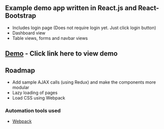 ## Example demo app written in React.js and React-Bootstrap

- Includes login page (Does not require login yet. Just click login button)
- Dashboard view
- Table views, forms and navbar views

## [Demo](https://mmetterle.github.io/) - Click link here to view demo

## Roadmap

- Add sample AJAX calls (using Redux) and make the components more modular
- Lazy loading of pages
- Load CSS using Webpack

### Automation tools used
- [Webpack](https://webpack.github.io/)
